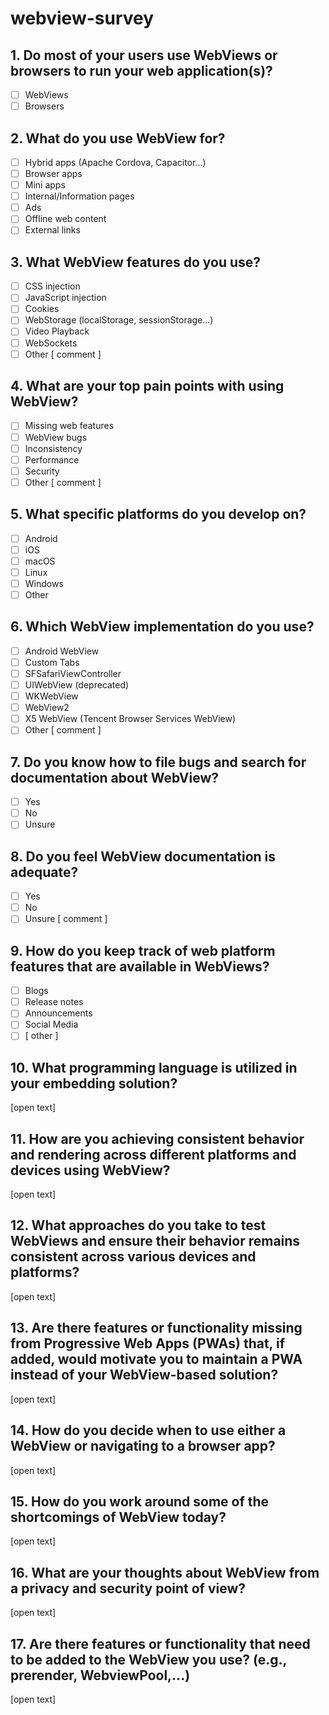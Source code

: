 # webview-survey

## 1. Do most of your users use WebViews or browsers to run your web application(s)?

- [ ] WebViews
- [ ] Browsers

## 2. What do you use WebView for?

- [ ] Hybrid apps (Apache Cordova, Capacitor…)
- [ ] Browser apps
- [ ] Mini apps
- [ ] Internal/Information pages
- [ ] Ads
- [ ] Offline web content
- [ ] External links

## 3. What WebView features do you use?

- [ ] CSS injection
- [ ] JavaScript injection
- [ ] Cookies
- [ ] WebStorage (localStorage, sessionStorage…)
- [ ] Video Playback
- [ ] WebSockets
- [ ] Other [ comment ]

## 4. What are your top pain points with using WebView?

- [ ] Missing web features
- [ ] WebView bugs
- [ ] Inconsistency
- [ ] Performance
- [ ] Security
- [ ] Other [ comment ]

## 5. What specific platforms do you develop on?

- [ ] Android
- [ ] iOS
- [ ] macOS
- [ ] Linux
- [ ] Windows
- [ ] Other

## 6. Which WebView implementation do you use?

- [ ] Android WebView
- [ ] Custom Tabs
- [ ] SFSafariViewController
- [ ] UIWebView (deprecated)
- [ ] WKWebView
- [ ] WebView2
- [ ] X5 WebView (Tencent Browser Services WebView)
- [ ] Other [ comment ]

## 7. Do you know how to file bugs and search for documentation about WebView?

- [ ] Yes
- [ ] No
- [ ] Unsure

## 8. Do you feel WebView documentation is adequate?

- [ ] Yes
- [ ] No
- [ ] Unsure [ comment ]

## 9. How do you keep track of web platform features that are available in WebViews?

- [ ] Blogs
- [ ] Release notes
- [ ] Announcements
- [ ] Social Media
- [ ] [ other ]

## 10. What programming language is utilized in your embedding solution?

[open text]

## 11. How are you achieving consistent behavior and rendering across different platforms and devices using WebView?

[open text]

## 12. What approaches do you take to test WebViews and ensure their behavior remains consistent across various devices and platforms?

[open text]

## 13. Are there features or functionality missing from Progressive Web Apps (PWAs) that, if added, would motivate you to maintain a PWA instead of your WebView-based solution?

[open text]

## 14. How do you decide when to use either a WebView or navigating to a browser app?

[open text]

## 15. How do you work around some of the shortcomings of WebView today?

[open text]

## 16. What are your thoughts about WebView from a privacy and security point of view?

[open text]

## 17. Are there features or functionality that need to be added to the WebView you use? (e.g., prerender, WebviewPool,...)

[open text]


